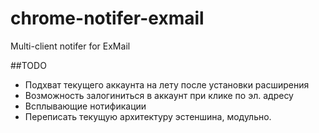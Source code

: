 # chrome-notifer-exmail
Multi-client notifer for ExMail

##TODO
- Подхват текущего аккаунта на лету после установки расширения
- Возможность залогиниться в аккаунт при клике по эл. адресу
- Всплывающие нотификации
- Переписать текущую архитектуру эстеншина, модульно.
